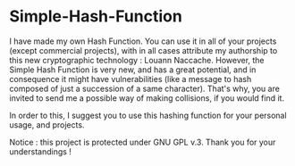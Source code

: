 # Simple-Hash-Function
I have made my own Hash Function. You can use it in all of your projects (except commercial projects), with in all cases attribute my authorship to this new cryptographic technology : Louann Naccache. However, the Simple Hash Function is very new, and has a great potential, and in consequence it might have vulnerabilities (like a message to hash composed of just a succession of a same character). 
That's why, you are invited to send me a possible way of making collisions, if you would find it.

In order to this, I suggest you to use this hashing function for your personal usage, and projects.

Notice : this project is protected under GNU GPL v.3.
Thank you for your understandings !
